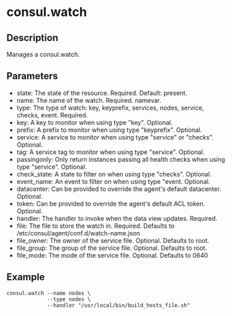 # consul.watch

## Description

Manages a consul.watch.

## Parameters

* state: The state of the resource. Required. Default: present.
* name: The name of the watch. Required. namevar.
* type: The type of watch: key, keyprefix, services, nodes, service, checks, event. Required.
* key: A key to monitor when using type "key". Optional.
* prefix: A prefix to monitor when using type "keyprefix". Optional.
* service: A service to monitor when using type "service" or "checks". Optional.
* tag: A service tag to monitor when using type "service". Optional.
* passingonly: Only return instances passing all health checks when using type "service". Optional.
* check_state: A state to filter on when using type "checks". Optional.
* event_name: An event to filter on when using type "event. Optional.
* datacenter: Can be provided to override the agent's default datacenter. Optional.
* token: Can be provided to override the agent's default ACL token. Optional.
* handler: The handler to invoke when the data view updates. Required.
* file: The file to store the watch in. Required. Defaults to /etc/consul/agent/conf.d/watch-name.json
* file_owner: The owner of the service file. Optional. Defaults to root.
* file_group: The group of the service file. Optional. Defaults to root.
* file_mode: The mode of the service file. Optional. Defaults to 0640

## Example

```shell
consul.watch --name nodes \
             --type nodes \
             --handler "/usr/local/bin/build_hosts_file.sh"
```

